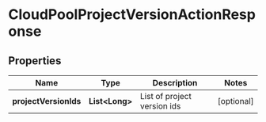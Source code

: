 
# CloudPoolProjectVersionActionResponse

## Properties
Name | Type | Description | Notes
------------ | ------------- | ------------- | -------------
**projectVersionIds** | **List&lt;Long&gt;** | List of project version ids |  [optional]




